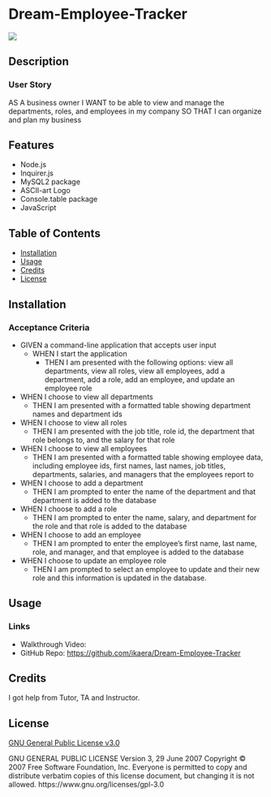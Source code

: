 # Dream-Employee-Tracker

<a href = 'https://www.gnu.org/licenses/gpl-3.0'> <img src = "https://img.shields.io/badge/license-GNU General Public License v3.0-blue.svg">
</a>

## Description

<!-- AS A business owner I WANT to be able to view and manage the departments, roles, and employees in my company SO THAT I can organize and plan my business. -->

### User Story

AS A business owner
I WANT to be able to view and manage the departments, roles, and employees in my company
SO THAT I can organize and plan my business

## Features

- Node.js
- Inquirer.js
- MySQL2 package
- ASCII-art Logo
- Console.table package
- JavaScript

## Table of Contents

- [Installation](#installation)
- [Usage](#usage)
- [Credits](#credits)
- [License](#license)

## Installation

### Acceptance Criteria

- GIVEN a command-line application that accepts user input
  - WHEN I start the application
    - THEN I am presented with the following options: view all departments, view all roles, view all employees, add a department, add a role, add an employee, and update an employee role
- WHEN I choose to view all departments
  - THEN I am presented with a formatted table showing department names and department ids
- WHEN I choose to view all roles
  - THEN I am presented with the job title, role id, the department that role belongs to, and the salary for that role
- WHEN I choose to view all employees
  - THEN I am presented with a formatted table showing employee data, including employee ids, first names, last names, job titles, departments, salaries, and managers that the employees report to
- WHEN I choose to add a department
  - THEN I am prompted to enter the name of the department and that department is added to the database
- WHEN I choose to add a role
  - THEN I am prompted to enter the name, salary, and department for the role and that role is added to the database
- WHEN I choose to add an employee
  - THEN I am prompted to enter the employee’s first name, last name, role, and manager, and that employee is added to the database
- WHEN I choose to update an employee role
  - THEN I am prompted to select an employee to update and their new role and this information is updated in the database.

## Usage

### Links

- Walkthrough Video:
- GitHub Repo: https://github.com/ikaera/Dream-Employee-Tracker

## Credits

I got help from Tutor, TA and Instructor.

## License

<a href = 'https://www.gnu.org/licenses/gpl-3.0'> GNU General Public License v3.0 </a>

  <p>  GNU GENERAL PUBLIC LICENSE
    Version 3, 29 June 2007    
    Copyright © 2007 Free Software Foundation, Inc. <https://fsf.org/>    
    Everyone is permitted to copy and distribute verbatim copies of this license document, but changing it is not allowed.
    https://www.gnu.org/licenses/gpl-3.0 </p>
